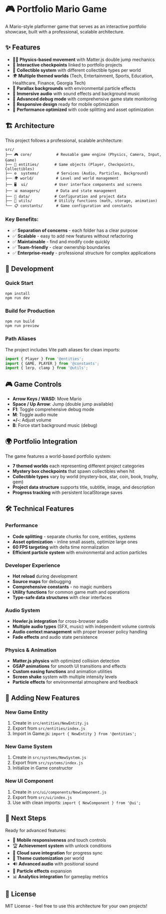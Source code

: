 # 🎮 Portfolio Mario Game

A Mario-style platformer game that serves as an interactive portfolio showcase, built with a professional, scalable architecture.

## ✨ Features

- 🏃‍♂️ **Physics-based movement** with Matter.js double jump mechanics
- 🎯 **Interactive checkpoints** linked to portfolio projects
- 💎 **Collectible system** with different collectible types per world
- 🌍 **Multiple themed worlds** (Tech, Entertainment, Sports, Education, Healthcare, Finance, Georgia Tech)
- 🎨 **Parallax backgrounds** with environmental particle effects
- 🎵 **Immersive audio** with sound effects and background music
- 🐛 **Advanced debug mode** with comprehensive game state monitoring
- 📱 **Responsive design** ready for mobile optimization
- 🚀 **Performance optimized** with code splitting and asset optimization

## 🏗️ Architecture

This project follows a professional, scalable architecture:

```
src/
├── 🎮 core/           # Reusable game engine (Physics, Camera, Input, Game)
├── 🎯 entities/       # Game objects (Player, Checkpoints, Collectibles)
├── ⚙️  systems/        # Services (Audio, Particles, Background)
├── 🌍 world/          # Level and world management
├── 🖥️  ui/            # User interface components and screens
├── 📊 managers/       # Data and state management
├── 📂 data/           # Configuration and project data
├── 🔧 utils/          # Utility functions (math, storage, animation)
└── 📋 constants/      # Game configuration and constants
```

### Key Benefits:

- ✅ **Separation of concerns** - each folder has a clear purpose
- ✅ **Scalable** - easy to add new features without refactoring
- ✅ **Maintainable** - find and modify code quickly
- ✅ **Team-friendly** - clear ownership boundaries
- ✅ **Enterprise-ready** - professional structure for complex applications

## 🚀 Development

### Quick Start

```bash
npm install
npm run dev
```

### Build for Production

```bash
npm run build
npm run preview
```

### Path Aliases

The project includes Vite path aliases for clean imports:

```javascript
import { Player } from '@entities';
import { GAME, PLAYER } from '@constants';
import { lerp, clamp } from '@utils';
```

## 🎮 Game Controls

- **Arrow Keys / WASD**: Move Mario
- **Space / Up Arrow**: Jump (double jump available)
- **F1**: Toggle comprehensive debug mode
- **M**: Toggle audio mute
- **+/-**: Adjust volume
- **B**: Force start background music (debug)

## 🌍 Portfolio Integration

The game features a world-based portfolio system:

- **7 themed worlds** each representing different project categories
- **Mystery box checkpoints** that spawn collectibles when hit
- **Collectible types** vary by world (mystery-box, star, coin, book, trophy, gem)
- **Project data structure** supports title, subtitle, image, and description
- **Progress tracking** with persistent localStorage saves

## 🛠️ Technical Features

### Performance

- **Code splitting** - separate chunks for core, entities, systems
- **Asset optimization** - inline small assets, optimize large ones
- **60 FPS targeting** with delta time normalization
- **Efficient particle system** with environmental and action particles

### Developer Experience

- **Hot reload** during development
- **Source maps** for debugging
- **Comprehensive constants** - no magic numbers
- **Utility functions** for common game math and operations
- **Type-safe data structures** with clear interfaces

### Audio System

- **Howler.js integration** for cross-browser audio
- **Multiple audio types** (SFX, music) with independent volume controls
- **Audio context management** with proper browser policy handling
- **Fade effects** and audio state persistence

### Physics & Animation

- **Matter.js physics** with optimized collision detection
- **GSAP animations** for smooth UI transitions and effects
- **Custom easing functions** and animation utilities
- **Screen shake** system with multiple intensity levels
- **Particle effects** for environmental atmosphere and feedback

## 📝 Adding New Features

### New Game Entity

1. Create in `src/entities/NewEntity.js`
2. Export from `src/entities/index.js`
3. Import in Game.js: `import { NewEntity } from '@entities';`

### New Game System

1. Create in `src/systems/NewSystem.js`
2. Export from `src/systems/index.js`
3. Initialize in Game constructor

### New UI Component

1. Create in `src/ui/components/NewComponent.js`
2. Export from `src/ui/index.js`
3. Use with clean imports: `import { NewComponent } from '@ui';`

## 🎯 Next Steps

Ready for advanced features:

- 📱 **Mobile responsiveness** and touch controls
- 🏆 **Achievement system** with unlock conditions
- 💾 **Cloud save integration** for progress sync
- 🎨 **Theme customization** per world
- 🔊 **Advanced audio** with positional sound
- 🌟 **Particle effects** expansion
- 📊 **Analytics integration** for gameplay metrics

## 📜 License

MIT License - feel free to use this architecture for your own projects!
